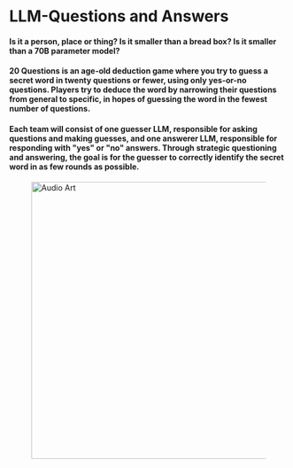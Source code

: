 # LLM-Questions and Answers

#### Is it a person, place or thing? Is it smaller than a bread box? Is it smaller than a 70B parameter model?

#### 20 Questions is an age-old deduction game where you try to guess a secret word in twenty questions or fewer, using only yes-or-no questions. Players try to deduce the word by narrowing their questions from general to specific, in hopes of guessing the word in the fewest number of questions.

#### Each team will consist of one guesser LLM, responsible for asking questions and making guesses, and one answerer LLM, responsible for responding with "yes" or "no" answers. Through strategic questioning and answering, the goal is for the guesser to correctly identify the secret word in as few rounds as possible.

<figure>
        <img src="https://encrypted-tbn0.gstatic.com/images?q=tbn:ANd9GcTUfn77tZEbkKY6Xd-sEQqvZr6r_lEoNromLQ&s" alt ="Audio Art" style='width:800px;height:500px;'>
        <figcaption>
